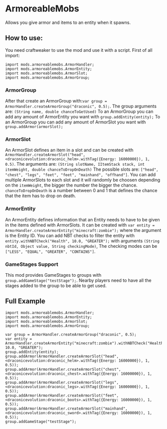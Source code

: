 # ArmoreableMobs
Allows you give armor and items to an entity when it spawns.


## How to use:
You need craftweaker to use the mod and use it with a script. First of all import:
```
import mods.armoreablemobs.ArmorHandler;
import mods.armoreablemobs.ArmorEntity;
import mods.armoreablemobs.ArmorSlot;
import mods.armoreablemobs.ArmorGroup;
```
### ArmorGroup
After that create an ArmorGroup with:``var group = ArmorHandler.createArmorGroup("draconic", 0.5);``. The group arguments are: ``(String name, double chanceToGetUsed)``
To an ArmorGroup you can add any amount of ArmorEntity you want with ``group.addEntity(entity);``
To an ArmorGroup you can add any amount of ArmorSlot you want with ``group.addArmor(armorSlot);``

### ArmorSlot
An ArmorSlot defines an item in a slot and can be created with ``ArmorHandler.createArmorSlot("head", <draconicevolution:draconic_helm>.withTag({Energy: 16000000}), 1, 0.5)``. The arguments are: ``(String slotName, IItemStack stack, int itemWeight, double chanceToDropOnDeath)``
The possible slots are: `["head", "chest", "legs", "feet", "feet", "mainhand", "offhand"]`. You can add multiple ArmorSlots to each slot and it will randomly be choosen depending on the `itemWeight`, the bigger the number the bigger the chance. `chanceToDropOnDeath` is a number between 0 and 1 that defines the chance that the item has to drop on death.

### ArmorEntity
An ArmorEntity defines information that an Entity needs to have to be given in the items defined with ArmorSlots. It can be created with ``var entity = ArmorHandler.createArmorEntity("minecraft:zombie");`` where the argument is the Entity ID. You can add NBT checks to filter the entity with ``entity.withNBTCheck("Health", 10.0, "GREATER");`` with arguments ``(String nbtId, Object value, String checkingMode)``, The checking modes can be `["LESS", "EQUAL", "GREATER", "CONTAINS"]`.

### GameStages Support
This mod provides GameStages to groups with `group.addGameStage("testStage");`. Nearby players need to have all the stages added to the group to be able to get used.

## Full Example

```
import mods.armoreablemobs.ArmorHandler;
import mods.armoreablemobs.ArmorEntity;
import mods.armoreablemobs.ArmorSlot;
import mods.armoreablemobs.ArmorGroup;

var group = ArmorHandler.createArmorGroup("draconic", 0.5);
var entity = ArmorHandler.createArmorEntity("minecraft:zombie").withNBTCheck("Health", 10.0, "GREATER");
group.addEntity(entity);
group.addArmor(ArmorHandler.createArmorSlot("head", <draconicevolution:draconic_helm>.withTag({Energy: 16000000}), 1, 0.5));
group.addArmor(ArmorHandler.createArmorSlot("chest", <draconicevolution:draconic_chest>.withTag({Energy: 16000000}), 1, 0.5));
group.addArmor(ArmorHandler.createArmorSlot("legs", <draconicevolution:draconic_legs>.withTag({Energy: 16000000}), 1, 0.5));
group.addArmor(ArmorHandler.createArmorSlot("feet", <draconicevolution:draconic_boots>.withTag({Energy: 16000000}), 1, 0.5));
group.addArmor(ArmorHandler.createArmorSlot("mainhand", <draconicevolution:draconic_sword>.withTag({Energy: 16000000}), 1, 0.5));
group.addGameStage("testStage");
```